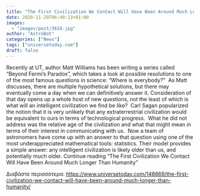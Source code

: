 ```yaml
---
title: "The First Civilization We Contact Will Have Been Around Much Longer Than Humanity"
date: 2020-11-20T06:49:13+01:00
images:
  - "images/post/3618.jpg"
author: "AstroBot"
categories: ["News"]
tags: ["universetoday.com"]
draft: false
---
```


Recently at UT, author Matt Williams has been writing a series called “Beyond Fermi’s Paradox”, which takes a look at possible resolutions to one of the most famous questions in science: “Where is everybody?”  As Matt discusses, there are multiple hypothetical solutions, but there may eventually come a day when we can definitively answer it. Consideration of that day opens up a whole host of new questions, not the least of which is what will an intelligent civilization we find be like?  Carl Sagan popularized the notion that it is very unlikely that any extraterrestrial civilization would be equivalent to ours in terms of technological progress.  What he did not address was the relative age of the civilization and what that might mean in terms of their interest in communicating with us.  Now a team of astronomers have come up with an answer to that question using one of the most underappreciated mathematical tools: statistics. Their model provides a simple answer: any intelligent civilization is likely older than us, and potentially much older. Continue reading “The First Civilization We Contact Will Have Been Around Much Longer Than Humanity” 

Διαβάστε περισσότερα: https://www.universetoday.com/148869/the-first-civilization-we-contact-will-have-been-around-much-longer-than-humanity/
